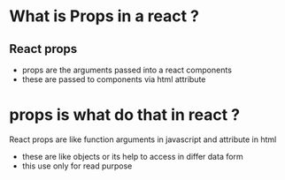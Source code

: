 # What is Props in a react ?

## React props

- props are the arguments passed into a react components
- these are passed to components via html attribute

# props is what do that in react ?

React props are like function arguments in javascript and attribute in html

- these are like objects or its help to access in differ data form
- this use only for read purpose
